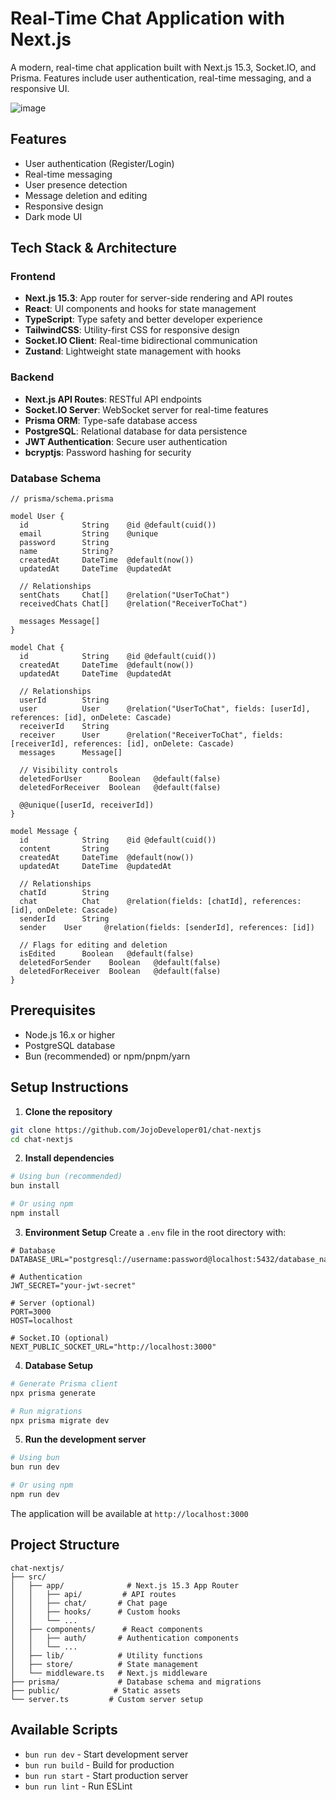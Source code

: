 # Real-Time Chat Application with Next.js

A modern, real-time chat application built with Next.js 15.3, Socket.IO, and Prisma. Features include user authentication, real-time messaging, and a responsive UI.

![image](https://github.com/user-attachments/assets/281513d5-6d20-4169-80cc-cd46abd5fa0a)

## Features

- User authentication (Register/Login)
- Real-time messaging
- User presence detection
- Message deletion and editing
- Responsive design
- Dark mode UI

## Tech Stack & Architecture

### Frontend
- **Next.js 15.3**: App router for server-side rendering and API routes
- **React**: UI components and hooks for state management
- **TypeScript**: Type safety and better developer experience
- **TailwindCSS**: Utility-first CSS for responsive design
- **Socket.IO Client**: Real-time bidirectional communication
- **Zustand**: Lightweight state management with hooks

### Backend
- **Next.js API Routes**: RESTful API endpoints
- **Socket.IO Server**: WebSocket server for real-time features
- **Prisma ORM**: Type-safe database access
- **PostgreSQL**: Relational database for data persistence
- **JWT Authentication**: Secure user authentication
- **bcryptjs**: Password hashing for security

### Database Schema
```prisma
// prisma/schema.prisma

model User {
  id            String    @id @default(cuid())
  email         String    @unique
  password      String
  name          String?
  createdAt     DateTime  @default(now())
  updatedAt     DateTime  @updatedAt

  // Relationships
  sentChats     Chat[]    @relation("UserToChat")
  receivedChats Chat[]    @relation("ReceiverToChat")

  messages Message[]
}

model Chat {
  id            String    @id @default(cuid())
  createdAt     DateTime  @default(now())
  updatedAt     DateTime  @updatedAt
  
  // Relationships
  userId        String
  user          User      @relation("UserToChat", fields: [userId], references: [id], onDelete: Cascade)
  receiverId    String
  receiver      User      @relation("ReceiverToChat", fields: [receiverId], references: [id], onDelete: Cascade)
  messages      Message[]

  // Visibility controls
  deletedForUser      Boolean   @default(false)
  deletedForReceiver  Boolean   @default(false)

  @@unique([userId, receiverId])
}

model Message {
  id            String    @id @default(cuid())
  content       String
  createdAt     DateTime  @default(now())
  updatedAt     DateTime  @updatedAt
  
  // Relationships
  chatId        String
  chat          Chat      @relation(fields: [chatId], references: [id], onDelete: Cascade)
  senderId      String
  sender    User     @relation(fields: [senderId], references: [id])
  
  // Flags for editing and deletion
  isEdited      Boolean   @default(false)
  deletedForSender    Boolean   @default(false)
  deletedForReceiver  Boolean   @default(false)
}
```

## Prerequisites

- Node.js 16.x or higher
- PostgreSQL database
- Bun (recommended) or npm/pnpm/yarn

## Setup Instructions

1. **Clone the repository**
```bash
git clone https://github.com/JojoDeveloper01/chat-nextjs
cd chat-nextjs
```

2. **Install dependencies**
```bash
# Using bun (recommended)
bun install

# Or using npm
npm install
```

3. **Environment Setup**
Create a `.env` file in the root directory with:
```env
# Database
DATABASE_URL="postgresql://username:password@localhost:5432/database_name"

# Authentication
JWT_SECRET="your-jwt-secret"

# Server (optional)
PORT=3000
HOST=localhost

# Socket.IO (optional)
NEXT_PUBLIC_SOCKET_URL="http://localhost:3000"
```

4. **Database Setup**
```bash
# Generate Prisma client
npx prisma generate

# Run migrations
npx prisma migrate dev
```

5. **Run the development server**
```bash
# Using bun
bun run dev

# Or using npm
npm run dev
```

The application will be available at `http://localhost:3000`

## Project Structure

```
chat-nextjs/
├── src/
│   ├── app/              # Next.js 15.3 App Router
│   │   ├── api/         # API routes
│   │   ├── chat/       # Chat page
│   │   ├── hooks/      # Custom hooks
│   │   └── ...
│   ├── components/      # React components
│   │   ├── auth/       # Authentication components
│   │   └── ...
│   ├── lib/            # Utility functions
│   ├── store/          # State management
│   └── middleware.ts   # Next.js middleware
├── prisma/             # Database schema and migrations
├── public/            # Static assets
└── server.ts         # Custom server setup
```

## Available Scripts

- `bun run dev` - Start development server
- `bun run build` - Build for production
- `bun run start` - Start production server
- `bun run lint` - Run ESLint
